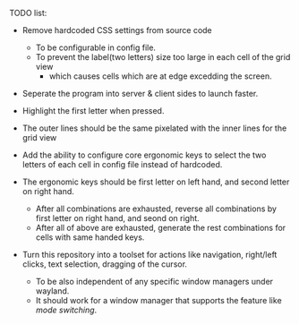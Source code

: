 TODO list:
* Remove hardcoded CSS settings from source code
  * To be configurable in config file.
  * To prevent the label(two letters) size too large in each cell of the grid view
    * which causes cells which are at edge excedding the screen.

* Seperate the program into server & client sides to launch faster.

* Highlight the first letter when pressed.

* The outer lines should be the same pixelated with the inner lines for the grid view

* Add the ability to configure core ergonomic keys to select the two letters of each cell in config file instead of hardcoded.

* The ergonomic keys should be first letter on left hand, and second letter on right hand.
  * After all combinations are exhausted, reverse all combinations by first letter on right hand, and seond on right.
  * After all of above are exhausted, generate the rest combinations for cells with same handed keys.

* Turn this repository into a toolset for actions like navigation, right/left clicks, text selection, dragging of the cursor.
  * To be also independent of any specific window managers under wayland.
  * It should work for a window manager that supports the feature like _mode switching_.
